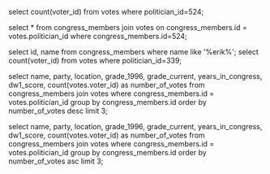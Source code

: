 <!-- Release 1  -->

<!-- 1. Hitung jumlah vote untuk Sen. Olympia Snowe yang memiliki id 524. -->
select count(voter_id) from votes where politician_id=524;


<!-- 2. Sekarang lakukan JOIN tanpa menggunakan id `524`. Query kedua tabel votes dan congress_members. -->
select * from congress_members join votes on congress_members.id = votes.politician_id where congress_members.id=524;

<!-- 3. Sekarang gimana dengan representative Erik Paulsen? Berapa banyak vote yang dia dapatkan? -->
select id, name from congress_members where name like '%erik%'; select count(voter_id) from votes where politician_id=339;


<!-- 4. Buatlah daftar peserta Congress yang mendapatkan vote terbanyak. Jangan sertakan field `created_at` dan `updated_at`. -->
select name, party, location, grade_1996, grade_current, years_in_congress, dw1_score, count(votes.voter_id) as number_of_votes
from congress_members
join votes
where congress_members.id = votes.politician_id
group by congress_members.id
order by number_of_votes desc limit 3;


<!-- 5. Sekarang buatlah sebuah daftar semua anggota Congress yang setidaknya mendapatkan beberapa vote dalam urutan dari yang paling sedikit. Dan juga jangan sertakan field-field yang memiliki tipe date. -->
select name, party, location, grade_1996, grade_current, years_in_congress, dw1_score, count(votes.voter_id) as number_of_votes
from congress_members
join votes
where congress_members.id = votes.politician_id
group by congress_members.id
order by number_of_votes asc limit 3;

<!-- Release 2  -->

<!-- 1. Siapa anggota Congress yang mendapatkan vote terbanyak? List nama mereka dan jumlah vote-nya. Siapa saja yang memilih politisi tersebut? List nama mereka, dan jenis kelamin mereka. -->

<!-- 2. Berapa banyak vote yang diterima anggota Congress yang memiliki grade di bawah 9 (gunakan field `grade_current`)? Ambil nama, lokasi, grade_current dan jumlah vote. -->

<!-- 3. Apa saja 10 negara bagian yang memiliki voters terbanyak? List semua orang yang melakukan vote di negara bagian yang paling populer. (Akan menjadi daftar yang panjang, kamu bisa gunakan hasil dari query pertama untuk menyederhanakan query berikut ini.) -->

<!-- 4. List orang-orang yang vote lebih dari dua kali. Harusnya mereka hanya bisa vote untuk posisi Senator dan satu lagi untuk wakil. Wow, kita dapat si tukang curang! Segera laporkan ke KPK!! -->

<!-- 5. Apakah ada orang yang melakukan vote kepada politisi yang sama dua kali? Siapa namanya dan siapa nama politisinya? -->
